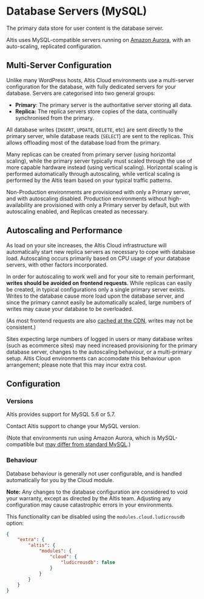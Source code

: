 # Database Servers (MySQL)

The primary data store for user content is the database server.

Altis uses MySQL-compatible servers running on [Amazon Aurora](https://aws.amazon.com/rds/aurora/), with an auto-scaling, replicated configuration.


## Multi-Server Configuration

Unlike many WordPress hosts, Altis Cloud environments use a multi-server configuration for the database, with fully dedicated servers for your database. Servers are categorised into two general groups:

* **Primary**: The primary server is the authoritative server storing all data.
* **Replica:** The replica servers store copies of the data, continually synchronised from the primary.

All database writes (`INSERT`, `UPDATE`, `DELETE`, etc) are sent directly to the primary server, while database reads (`SELECT`) are sent to the replicas. This allows offloading most of the database load from the primary.

Many replicas can be created from primary server (using horizontal scaling), while the primary server typically must scaled through the use of more capable hardware instead (using vertical scaling). Horizontal scaling is performed automatically through autoscaling, while vertical scaling is performed by the Altis team based on your typical traffic patterns.

Non-Production environments are provisioned with only a Primary server, and with autoscaling disabled. Production environments without high-availability are provisioned with only a Primary server by default, but with autoscaling enabled, and Replicas created as necessary.


## Autoscaling and Performance

As load on your site increases, the Altis Cloud infrastructure will automatically start new replica servers as necessary to cope with database load. Autoscaling occurs primarily based on CPU usage of your database servers, with other factors incorporated.

In order for autoscaling to work well and for your site to remain performant, **writes should be avoided on frontend requests**. While replicas can easily be created, in typical configurations only a single primary server exists. Writes to the database cause more load upon the database server, and since the primary cannot easily be automatically scaled, large numbers of writes may cause your database to be overloaded.

(As most frontend requests are also [cached at the CDN](./page-caching.md), writes may not be consistent.)

Sites expecting large numbers of logged in users or many database writes (such as ecommerce sites) may need increased provisioning for the primary database server, changes to the autoscaling behaviour, or a multi-primary setup. Altis Cloud environments can accomodate this behaviour upon arrangement; please note that this may incur extra cost.


## Configuration

### Versions

Altis provides support for MySQL 5.6 or 5.7.

Contact Altis support to change your MySQL version.

(Note that environments run using Amazon Aurora, which is MySQL-compatible but [may differ from standard MySQL](https://docs.aws.amazon.com/AmazonRDS/latest/AuroraUserGuide/AuroraMySQL.Reference.html).)


### Behaviour

Database behaviour is generally not user configurable, and is handled automatically for you by the Cloud module.

**Note:** Any changes to the database configuration are considered to void your warranty, except as directed by the Altis team. Adjusting any configuration may cause catastrophic errors in your environments.

This functionality can be disabled using the `modules.cloud.ludicrousdb` option:

```json
{
    "extra": {
        "altis": {
            "modules": {
                "cloud": {
                    "ludicrousdb": false
                }
            }
        }
    }
}
```
